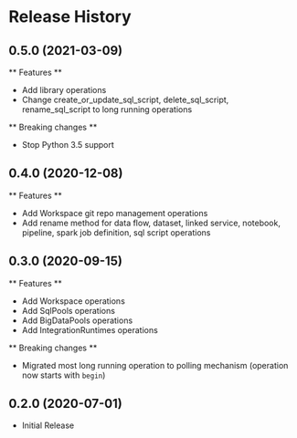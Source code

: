# Release History

## 0.5.0 (2021-03-09)

** Features **

- Add library operations
- Change create_or_update_sql_script, delete_sql_script, rename_sql_script to long running operations

** Breaking changes **

- Stop Python 3.5 support

## 0.4.0 (2020-12-08)

** Features **

- Add Workspace git repo management operations
- Add rename method for data flow, dataset, linked service, notebook, pipeline, spark job definition, sql script operations

## 0.3.0 (2020-09-15)

** Features **

- Add Workspace operations
- Add SqlPools operations
- Add BigDataPools operations
- Add IntegrationRuntimes operations

** Breaking changes **

- Migrated most long running operation to polling mechanism (operation now starts with `begin`)

## 0.2.0 (2020-07-01)

* Initial Release
